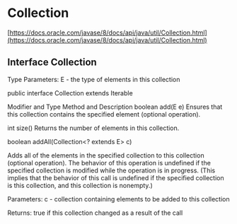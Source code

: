 # Collection

[https://docs.oracle.com/javase/8/docs/api/java/util/Collection.html](https://docs.oracle.com/javase/8/docs/api/java/util/Collection.html)

## Interface Collection

Type Parameters: E - the type of elements in this collection

public interface Collection extends Iterable

Modifier and Type Method and Description boolean add\(E e\) Ensures that this collection contains the specified element \(optional operation\).

int size\(\) Returns the number of elements in this collection.

boolean addAll\(Collection&lt;? extends E&gt; c\)

Adds all of the elements in the specified collection to this collection \(optional operation\). The behavior of this operation is undefined if the specified collection is modified while the operation is in progress. \(This implies that the behavior of this call is undefined if the specified collection is this collection, and this collection is nonempty.\)

Parameters: c - collection containing elements to be added to this collection

Returns: true if this collection changed as a result of the call

